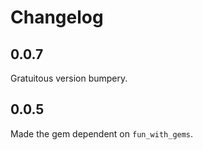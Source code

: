Changelog
=========

0.0.7
-----

Gratuitous version bumpery.

0.0.5
-----

Made the gem dependent on `fun_with_gems`.